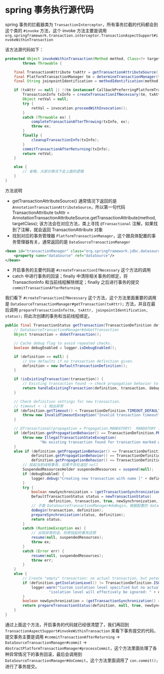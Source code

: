 # spring 事务执行源代码

spring 事务的拦截器类为 `TransactionInterceptor`，所有事务拦截的代码都会到这个类的 `#invoke` 方法，这个 invoke 方法主要是调用 `org.springframework.transaction.interceptor.TransactionAspectSupport#invokeWithinTransaction`

该方法源代码如下：
```java
protected Object invokeWithinTransaction(Method method, Class<?> targetClass, final InvocationCallback invocation)
		throws Throwable {

	final TransactionAttribute txAttr = getTransactionAttributeSource().getTransactionAttribute(method, targetClass);
	final PlatformTransactionManager tm = determineTransactionManager(txAttr);
	final String joinpointIdentification = methodIdentification(method, targetClass);

	if (txAttr == null || !(tm instanceof CallbackPreferringPlatformTransactionManager)) {
		TransactionInfo txInfo = createTransactionIfNecessary(tm, txAttr, joinpointIdentification);
		Object retVal = null;
		try {
			retVal = invocation.proceedWithInvocation();
		}
		catch (Throwable ex) {
			completeTransactionAfterThrowing(txInfo, ex);
			throw ex;
		}
		finally {
			cleanupTransactionInfo(txInfo);
		}
		commitTransactionAfterReturning(txInfo);
		return retVal;
	}

	else {
        // 省略，大部分情况下走上面的逻辑
	}
}
```
方法说明
- getTransactionAttributeSource() 通常情况下返回的是 `AnnotationTransactionAttributeSource`，所以第一句代码 TransactionAttribute txAttr = AnnotationTransactionAttributeSource.getTransactionAttribute(method, targetClass); 该方法会在对应方法，类上寻找 `@Transactional` 注解，如果找到了注解，就会返回 TransactionAttribute 对象
- 找到对应的事务管理器 `PlatformTransactionManager`，这个跟具体配置的事务管理器有关，通常返回的是 `DataSourceTransactionManager`
```xml
<bean id="transactionManager" class="org.springframework.jdbc.datasource.DataSourceTransactionManager">
	<property name="dataSource" ref="dataSource"/>
</bean>
```
- 开启事务的主要代码是 `#createTransactionIfNecessary` 这个方法的调用
- catch 中进行事务的回滚；finally 中清除相关事务的绑定，将 TransactionInfo 和当前线程解除绑定；finally 之后进行事务的提交 `commitTransactionAfterReturning`


我们看下 `#createTransactionIfNecessary` 这个方法，这个方法里面重要的调用是 `DataSourceTransactionManager#getTransaction(txAttr);` 方法，并且在最后调用 `prepareTransactionInfo(tm, txAttr, joinpointIdentification, status);` 将此次创建的事务和当前线程绑定。


```java
public final TransactionStatus getTransaction(TransactionDefinition definition) throws TransactionException {
    // DataSourceTransactionManager#doGetTransaction
    Object transaction = doGetTransaction();

    // Cache debug flag to avoid repeated checks.
    boolean debugEnabled = logger.isDebugEnabled();

    if (definition == null) {
        // Use defaults if no transaction definition given.
        definition = new DefaultTransactionDefinition();
    }

    if (isExistingTransaction(transaction)) {
        // Existing transaction found -> check propagation behavior to find out how to behave.
        return handleExistingTransaction(definition, transaction, debugEnabled);
    }

    // Check definition settings for new transaction.
    // timeout < -1 抛出异常
    if (definition.getTimeout() < TransactionDefinition.TIMEOUT_DEFAULT) {
        throw new InvalidTimeoutException("Invalid transaction timeout", definition.getTimeout());
    }

    // @Transactional(propagation = Propagation.MANDATORY)  MANDATORY 表示支持当前事务，如果当前不存在现存事务，直接抛出异常
    if (definition.getPropagationBehavior() == TransactionDefinition.PROPAGATION_MANDATORY) {
        throw new IllegalTransactionStateException(
                "No existing transaction found for transaction marked with propagation 'mandatory'");
    }
    else if (definition.getPropagationBehavior() == TransactionDefinition.PROPAGATION_REQUIRED ||
            definition.getPropagationBehavior() == TransactionDefinition.PROPAGATION_REQUIRES_NEW ||
            definition.getPropagationBehavior() == TransactionDefinition.PROPAGATION_NESTED) {
        // 挂起当前线程事务，如果不存在返回 null
        SuspendedResourcesHolder suspendedResources = suspend(null);
        if (debugEnabled) {
            logger.debug("Creating new transaction with name [" + definition.getName() + "]: " + definition);
        }
        try {
            boolean newSynchronization = (getTransactionSynchronization() != SYNCHRONIZATION_NEVER);
            DefaultTransactionStatus status = newTransactionStatus(
                    definition, transaction, true, newSynchronization, debugEnabled, suspendedResources);
            // 子类 DataSourceTransactionManager#doBegin，根据配置的 dataSource，获取 connection，并且设置 con.setAutoCommit(false);
            doBegin(transaction, definition);
            prepareSynchronization(status, definition);
            return status;
        }
        catch (RuntimeException ex) {
            // 出现异常的话，将原挂起的事务还原
            resume(null, suspendedResources);
            throw ex;
        }
        catch (Error err) {
            resume(null, suspendedResources);
            throw err;
        }
    }
    else {
        // Create "empty" transaction: no actual transaction, but potentially synchronization.
        if (definition.getIsolationLevel() != TransactionDefinition.ISOLATION_DEFAULT && logger.isWarnEnabled()) {
            logger.warn("Custom isolation level specified but no actual transaction initiated; " +
                    "isolation level will effectively be ignored: " + definition);
        }
        boolean newSynchronization = (getTransactionSynchronization() == SYNCHRONIZATION_ALWAYS);
        return prepareTransactionStatus(definition, null, true, newSynchronization, debugEnabled, null);
    }
}
```

通过上面这个方法，开启事务的代码就已经很清楚了，我们再回到 `TransactionAspectSupport#invokeWithinTransaction` 来看下事务提交的代码，提交事务主要是调用 `#commitTransactionAfterReturning` -> `DataSourceTransactionManager#commit` -> `AbstractPlatformTransactionManager#processCommit`，这个方法里面处理了各种异常情况下的事务回滚，最后会调用到 `DataSourceTransactionManager#doCommit`，这个方法里面调用了 `con.commit();` 进行了事务提交。
